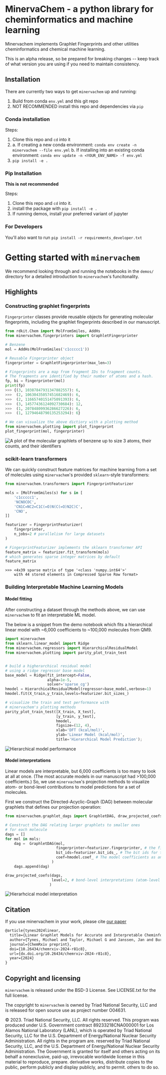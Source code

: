 # MinervaChem - a python library for cheminformatics and machine learning

Minervachem implements Graphlet Fingerprints and other utilities cheminformatics and chemical machine learning.

This is an alpha release, so be prepared for breaking changes --
keep track of what version you are using if you need to maintain consistency.

## Installation

There are currently two ways to get `minervachem` up and running: 
1. Build from conda `env.yml` and this git repo
2. NOT RECOMMENDED install this repo and dependencies via `pip`

### Conda installation

Steps: 
1. Clone this repo and `cd` into it
2. 
    a. If creating a new conda environment: `conda env create -n minervachem --file env.yml`
    b. If installing into an existing conda environment: `conda env update -n <YOUR_ENV_NAME> -f env.yml`
3. `pip install -e .`

### Pip Installation 

**This is not recommended**  

Steps: 
1. Clone this repo and `cd` into it.
2. install the package with `pip install -e .`
3. If running demos, install your preferred variant of jupyter

### For Developers
You'll also want to run `pip install -r requirements_developer.txt`

# Getting started with `minervachem`

We recommend looking through and running the notebooks in the `demos/` directory for a detailed introduction to `minervachem`'s funcitonality.

## Highlights

### Constructing graphlet fingerprints

`Fingerprinter` classes provide reusable objects for generating molecular fingerprints, including the graphlet fingerprints described in our manuscript.

```python
from rdkit.Chem import MolFromSmiles, AddHs
from minervachem.fingerprinters import GraphletFingerprinter

# Benzene
mol = AddHs(MolFromSmiles('c1ccccc1'))

# Reusable Fingerprinter object 
fingerprinter = GraphletFingerprinter(max_len=3)

# Fingerprints are a map from fragment IDs to fragment counts.
# The fragments are identified by their number of atoms and a hash.
fp, bi = fingerprinter(mol)
print(fp)
>>> {(3, 10387847931347882557): 6,
>>>  (2, 10630435057451682469): 6,
>>>  (2, 11665740151475091393): 6,
>>>  (3, 14577436124092730684): 12,
>>>  (1, 20784809936286627226): 6,
>>>  (1, 12794648790135253294): 6}

# We can visualize the above dictiory with a plotting method
from minervachem.plotting import plot_fingerprint
plot_fingerprint(mol, fingerprinter)
```
![A plot of the molecular graphlets of benzene up to size 3 atoms, their counts, and their identifiers](demos/benzene_bits.png)

### scikit-learn transformers

We can quickly construct feature matrices for machine learning from a set of molecules using `minervachem`'s provided `sklearn`-style transformers:

```python
from minervachem.transformers import FingerprintFeaturizer

mols = [MolFromSmiles(s) for s in [
    'c1ccccc1',
    'NCNOCOC',
    'CN1C=NC2=C1C(=O)N(C(=O)N2C)C',
    'CNO',
]]

featurizer = FingerprintFeaturizer(
    fingerprinter, 
    n_jobs=2 # parallelism for large datasets
)

# FingerprintFeaturizer implements the sklearn transformer API
feature_matrix = featurizer.fit_transform(mols)
# which generates sparse integer matrices by default
feature_matrix
```
```
>>> <4x39 sparse matrix of type '<class 'numpy.int64'>'
	with 44 stored elements in Compressed Sparse Row format>
```

### Building Interpretable Machine Learning Models
#### Model fitting

After constructing a dataset through the methods above, we can use `minervachem` to fit an interpretable ML model. 

The below is a snippet from the demo notebook which fits a hierarchical linear model with ~6,000 coefficients to ~100,000 molecules from QM9. 

```python
import minervachem
from sklearn.linear_model import Ridge
from minervachem.regressors import HierarchicalResidualModel
from minervachem.plotting import parity_plot_train_test


# build a higherarchical residual model
# using a ridge regressor base model 
base_model = Ridge(fit_intercept=False, 
                   alpha=1e-5,
                   solver='sparse_cg')
hmodel = HierarchicalResidualModel(regressor=base_model,verbose=1)
hmodel.fit(X_train,y_train,levels=featurizer.bit_sizes_)

# visualize the train and test performance with 
# minervachem's plotting methods
parity_plot_train_test([X_train, X_test], 
                       [y_train, y_test],
                       hmodel, 
                       figsize=(12, 4),
                       xlab='DFT (kcal/mol)', 
                       ylab='Linear Model (kcal/mol)', 
                       title='Hierarchical Model Prediction');   
```
![Hierarchical model performance](demos/hmodel_perf.png)


#### Model interpretations
Linear models are interpretable, but 6,000 coefficients is too many to look at all at once. (The most accurate models in our manuscript had >100,000 coefficients.) So, we use `minervachem`'s projection methods to visualize atom- or bond-level contributions to model predictions for a set of molecules. 

First we construct the Directed-Acyclic-Graph (DAG) between molecular graphlets that defines our projection operation:

```python
from minervachem.graphlet_dags import GraphletDAG, draw_projected_coefs

# Construct the DAG relating larger graphlets to smaller ones
# for each molecule
dags = []
for mol in mols:
    dag =  GraphletDAG(mol,
                       fingerprinter=featurizer.fingerprinter, # the fingerprinter that creates the graphlets
                       bit_ids=featurizer.bit_ids_, # The bit ids for the features used in the model training
                       coef=hmodel.coef_ # The model coefficients as an array.
                     )
    dags.append(dag)

draw_projected_coefs(dags,
                     level=2, # bond-level interpretations (atom-level is 1)
                    )
```
![Hierarhcical model interpretation](demos/hmodel_interp.png)


## Citation 
If you use minervachem in your work, please cite [our paper](https://doi.org/10.26434/chemrxiv-2024-r81c8)

```latex
@article{tynes2024linear,
  title={Linear Graphlet Models for Accurate and Interpretable Cheminformatics},
  author={Tynes, Michael and Taylor, Michael G and Janssen, Jan and Burrill, Daniel J and Perez, Danny and Yang, Ping and Lubbers, Nicholas},
  journal={ChemRxiv preprint},
  doi={10.26434/chemrxiv-2024-r81c8},
  url={dx.doi.org/10.26434/chemrxiv-2024-r81c8},
  year={2024}
}
```

## Copyright and licensing

`minervachem` is released under the BSD-3 License. See LICENSE.txt for the full license.


The copyright to `minervachem` is owned by Triad National Security, LLC
and is released for open source use as project number O04631.


© 2023. Triad National Security, LLC. All rights reserved.
This program was produced under U.S. Government contract 89233218CNA000001 for Los Alamos
National Laboratory (LANL), which is operated by Triad National Security, LLC for the U.S.
Department of Energy/National Nuclear Security Administration. All rights in the program are.
reserved by Triad National Security, LLC, and the U.S. Department of Energy/National Nuclear
Security Administration. The Government is granted for itself and others acting on its behalf a
nonexclusive, paid-up, irrevocable worldwide license in this material to reproduce, prepare.
derivative works, distribute copies to the public, perform publicly and display publicly, and to permit.
others to do so.
